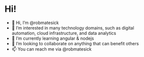 # Hi!
- 👋 Hi, I’m @robmatesick
- 👀 I’m interested in many technology domains, such as digital automation, cloud infrastructure, and data analytics
- 🌱 I’m currently learning angular & nodejs
- 💞️ I’m looking to collaborate on anything that can benefit others
- 📫 You can reach me via @robmatesick

<!---
robmatesick/robmatesick is a ✨ special ✨ repository because its `README.md` (this file) appears on your GitHub profile.
You can click the Preview link to take a look at your changes.
--->
